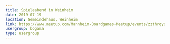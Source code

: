 ```yaml
---
title: Spieleabend in Weinheim 
date: 2019-07-19
location: Gemeindehaus, Weinheim
link: https://www.meetup.com/Mannheim-Boardgames-Meetup/events/zzthrqyzkbzb/
usergroup: bogama
type: usergroup
---
```

